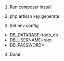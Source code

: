 1. Run composer install

2. php artisan key:generate

3. Set env config
- DB_DATABASE=todo_db
- DB_USERNAME=root
- DB_PASSWORD=


4. Done!